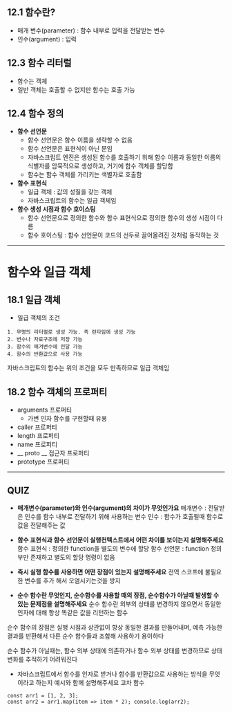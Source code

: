 ## 12.1 함수란?
- 매개 변수(parameter) : 함수 내부로 입력을 전달받는 변수
- 인수(argument) : 입력

## 12.3 함수 리터럴
- 함수는 객체
- 일반 객체는 호출할 수 없지만 함수는 호출 가능

## 12.4 함수 정의
- **함수 선언문**
	- 함수 선언문은 함수 이름을 생략할 수 없음
	- 함수 선언문은 표현식이 아닌 문임
	- 자바스크립트 엔진은 생성된 함수를 호출하기 위해 함수 이름과 동일한 이름의 식별자를 암묵적으로 생성하고, 거기에 함수 객체를 할당함
	- 함수는 함수 객체를 가리키는 색별자로 호출함
- **함수 표현식**
	- 일급 객체 : 값의 성질을 갖는 객체
	- 자바스크립트의 함수는 일급 객체임
- **함수 생성 시점과 함수 호이스팅**
	- 함수 선언문으로 정의한 함수와 함수 표현식으로 정의한 함수의 생성 시점이 다름
	- 함수 호이스팅 : 함수 선언문이 코드의 선두로 끌어올려진 것처럼 동작하는 것

---

# 함수와 일급 객체

## 18.1 일급 객체
- 일급 객체의 조건
```
1. 무명의 리터럴로 생성 가능. 즉 런타임에 생성 가능
2. 변수나 자료구조에 저장 가능
3. 함수의 매겨변수에 전달 가능
4. 함수의 반환값으로 사용 가능
```
자바스크립트의 함수는 위의 조건을 모두 만족하므로 일급 객체임

## 18.2 함수 객체의 프로퍼티
- arguments 프로퍼티
	- 가변 인자 함수를 구현할때 유용
- caller 프로퍼티
- length 프로퍼티
- name 프로퍼티
- __ proto __ 접근자 프로퍼티
- prototype 프로퍼티


---


## QUIZ
- **매개변수(parameter)와 인수(argument)의 차이가 무엇인가요**
  매개변수 : 전달받은 인수를 함수 내부로 전달하기 위해 사용하는 변수
  인수 : 함수가 호출될때 함수로 값을 전달해주는 값
  
- **함수 표현식과 함수 선언문이 실행컨텍스트에서 어떤 차이를 보이는지 설명해주세요**
함수 표현식 : 정의한 function을 별도의 변수에 할당
함수 선언문 : function 정의부만 존재하고 별도의 할당 명령이 없음

- **즉시 실행 함수를 사용하면 어떤 장점이 있는지 설명해주세요**
  전역 스코프에 불필요한 변수를 추가 해서 오염시키는것을 방지
  
- **순수 함수란 무엇인지, 순수함수를 사용할 때의 장점, 순수함수가 아닐때 발생할 수 있는 문제점을 설명해주세요**
순수 함수란 외부의 상태를 변경하지 않으면서 동일한 인자에 대해 항상 똑같은 값을 리턴하는 함수

순수 함수의 장점은 실행 시점과 상관없이 항상 동일한 결과를 만들어내며, 예측 가능한 결과를 반환해서 다른 순수 함수들과 조합해 사용하기 용이하다

순수 함수가 아닐때는, 함수 외부 상태에 의존하거나 함수 외부 상태를 변경하므로 상태 변화를 추적하기 어려워진다

- 자바스크립트에서 함수를 인자로 받거나 함수를 반환값으로 사용하는 방식을 무엇이라고 하는지 예시와 함께 설명해주세요
고차 함수
```
const arr1 = [1, 2, 3];
const arr2 = arr1.map(item => item * 2); console.log(arr2);
```
